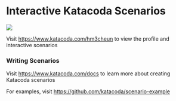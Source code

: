 # Interactive Katacoda Scenarios

[![](http://shields.katacoda.com/katacoda/hm3cheun/count.svg)](https://www.katacoda.com/hm3cheun "Get your profile on Katacoda.com")

Visit https://www.katacoda.com/hm3cheun to view the profile and interactive scenarios

### Writing Scenarios
Visit https://www.katacoda.com/docs to learn more about creating Katacoda scenarios

For examples, visit https://github.com/katacoda/scenario-example
